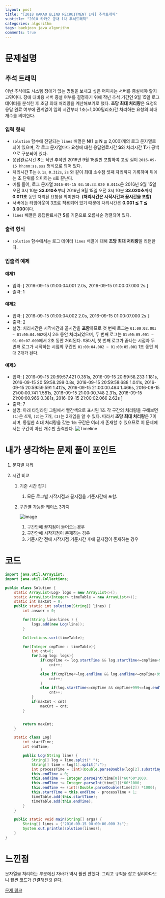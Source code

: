 ```yaml
---
layout: post
title: "[2018 KAKAO BLIND RECRUITMENT 1차] 추석트래픽"
subtitle: "2018 카카오 공채 1차 추석트래픽"
categories: algorithm
tags: baekjoon java algorithm 
comments: true
---
```


# 문제설명

## 추석 트래픽

이번 추석에도 시스템 장애가 없는 명절을 보내고 싶은 어피치는 서버를 증설해야 할지 고민이다. 장애 대비용 서버 증설 여부를 결정하기 위해 작년 추석 기간인 9월 15일 로그 데이터를 분석한 후 초당 최대 처리량을 계산해보기로 했다. **초당 최대 처리량**은 요청의 응답 완료 여부에 관계없이 임의 시간부터 1초(=1,000밀리초)간 처리하는 요청의 최대 개수를 의미한다.

### 입력 형식

- `solution` 함수에 전달되는 `lines` 배열은 **N**(1 ≦ **N** ≦ 2,000)개의 로그 문자열로 되어 있으며, 각 로그 문자열마다 요청에 대한 응답완료시간 **S**와 처리시간 **T**가 공백으로 구분되어 있다.
- 응답완료시간 **S**는 작년 추석인 2016년 9월 15일만 포함하여 고정 길이 `2016-09-15 hh:mm:ss.sss` 형식으로 되어 있다.
- 처리시간 **T**는 `0.1s`, `0.312s`, `2s` 와 같이 최대 소수점 셋째 자리까지 기록하며 뒤에는 초 단위를 의미하는 `s`로 끝난다.
- 예를 들어, 로그 문자열 `2016-09-15 03:10:33.020 0.011s`은 2016년 9월 15일 오전 3시 10분 **33.010초**부터 2016년 9월 15일 오전 3시 10분 **33.020초**까지 **0.011초** 동안 처리된 요청을 의미한다. **(처리시간은 시작시간과 끝시간을 포함)**
- 서버에는 타임아웃이 3초로 적용되어 있기 때문에 처리시간은 **0.001 ≦ T ≦ 3.000**이다.
- `lines` 배열은 응답완료시간 **S**를 기준으로 오름차순 정렬되어 있다.

### 출력 형식

- `solution` 함수에서는 로그 데이터 `lines` 배열에 대해 **초당 최대 처리량**을 리턴한다.

### 입출력 예제

#### 예제1

- 입력: [
  2016-09-15 01:00:04.001 2.0s,
  2016-09-15 01:00:07.000 2s
  ]
- 출력: 1

#### 예제2

- 입력: [
  2016-09-15 01:00:04.002 2.0s,
  2016-09-15 01:00:07.000 2s
  ]
- 출력: 2
- 설명: 처리시간은 시작시간과 끝시간을 **포함**하므로
  첫 번째 로그는 `01:00:02.003 ~ 01:00:04.002`에서 2초 동안 처리되었으며,
  두 번째 로그는 `01:00:05.001 ~ 01:00:07.000`에서 2초 동안 처리된다.
  따라서, 첫 번째 로그가 끝나는 시점과 두 번째 로그가 시작하는 시점의 구간인 `01:00:04.002 ~ 01:00:05.001` 1초 동안 최대 2개가 된다.

#### 예제3

- 입력: [
  2016-09-15 20:59:57.421 0.351s,
  2016-09-15 20:59:58.233 1.181s,
  2016-09-15 20:59:58.299 0.8s,
  2016-09-15 20:59:58.688 1.041s,
  2016-09-15 20:59:59.591 1.412s,
  2016-09-15 21:00:00.464 1.466s,
  2016-09-15 21:00:00.741 1.581s,
  2016-09-15 21:00:00.748 2.31s,
  2016-09-15 21:00:00.966 0.381s,
  2016-09-15 21:00:02.066 2.62s
  ]
- 출력: 7
- 설명: 아래 타임라인 그림에서 빨간색으로 표시된 1초 각 구간의 처리량을 구해보면 `(1)`은 4개, `(2)`는 7개, `(3)`는 2개임을 알 수 있다. 따라서 **초당 최대 처리량**은 7이 되며, 동일한 최대 처리량을 갖는 1초 구간은 여러 개 존재할 수 있으므로 이 문제에서는 구간이 아닌 개수만 출력한다.
  ![Timeline](http://t1.kakaocdn.net/welcome2018/chuseok-01-v5.png)

# 내가 생각하는 문제 풀이 포인트

1. 문자열 처리

2. 시간 비교

   1. 기준 시간 잡기

      1. 모든 로그별 시작지점과 끝지점을 기준시간에 포함.

   2. 구간별 가능한 케이스 3가지

      ![image](https://user-images.githubusercontent.com/36303777/93993298-8a5fa800-fdc9-11ea-99d7-94ecba8e91a8.png)

      1. 구간안에 끝지점이 들어오는경우
      2. 구간안에 시작지점이 존재하는 경우
      3. 기준시간 전에 시작지점 기준시간 후에 끝지점이 존재하는 경우

   

# 코드

~~~java
import java.util.ArrayList;
import java.util.Collections;

public class Solution {
    static ArrayList<Log> logs = new ArrayList<>();
    static ArrayList<Integer> timeTable = new ArrayList<>();
    static int maxCnt = 0;
    public static int solution(String[] lines) {
        int answer = 0;

        for(String line:lines ) {
            logs.add(new Log(line));
        }

        Collections.sort(timeTable);

        for(Integer cmpTime : timeTable){
            int cnt=0;
            for(Log log: logs){
                if(cmpTime <= log.startTime && log.startTime<=cmpTime+999){
                    cnt++;
                }
                else if(cmpTime<=log.endTime && log.endTime<=cmpTime+999){
                    cnt++;
                }
                else if(log.startTime<=cmpTime && cmpTime+999<=log.endTime)
                    cnt++;
            }
            if(maxCnt < cnt)
                maxCnt = cnt;
        }


        return maxCnt;
    }

    static class Log{
        int startTime;
        int endTime;

        public Log(String line) {
            String[] log = line.split(" ");
            String[] time = log[1].split(":");
            int processTime = (int)(Double.parseDouble(log[2].substring(0,log[2].length()-1))*1000);
            this.endTime = 0;
            this.endTime += Integer.parseInt(time[0])*60*60*1000;
            this.endTime += Integer.parseInt(time[1])*60*1000;
            this.endTime += (int)(Double.parseDouble(time[2]) *1000);
            this.startTime = this.endTime - processTime + 1;
            timeTable.add(this.startTime);
            timeTable.add(this.endTime);
        }
    }

    public static void main(String[] args) {
        String[] lines = {"2016-09-15 00:00:00.000 3s"};
        System.out.println(solution(lines));
    }
}
~~~



# 느낀점

문자열을 처리하는 부분에선 자바가 역시 훨씬 편했다. 그리고 규칙을 잡고 정리하다보니 훨씬 코드가 간결해진것 같다. 



[문제 링크](https://programmers.co.kr/learn/courses/30/lessons/17676)

